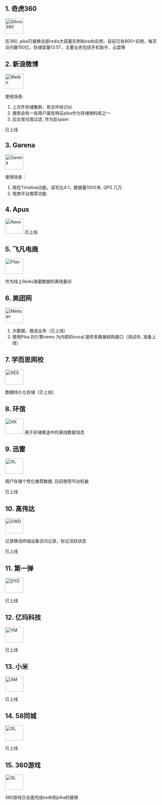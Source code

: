 ## 1. 奇虎360
<img src="http://i.imgur.com/dcHpCm4.png" height = "50" width = "60" alt="Qihoo360">

在360, pika已替换全部redis大容量实例和ssdb实例，目前已有800+实例，每天访问量150亿，存储容量13.5T，主要业务包括手机助手、云盘等

## 2. 新浪微博
<img src="http://i.imgur.com/jjZczkN.png" height = "50" width = "60" alt="Weibo">

使用场景:
1. 上文件存储集群，有文件标识id.
2. 搜索会有一些用户属性特征pika作为存储物料库之一
3. 后台发垃圾过滤, 作为反spam

已上线

## 3. Garena
<img src="http://i.imgur.com/zoel46r.gif" height = "50" width = "60" alt="Garena">

使用场景：
1. 用在Timeline功能，读写比4:1，数据量100G多, QPS 几万
2. 电商平台推荐功能

## 4. Apus
<img src="http://i.imgur.com/kHqACbn.png" height = "50" width = "60" alt="Apus">
已上线

## 5. 飞凡电商
<img src="http://i.imgur.com/2c57z8U.png" height = "50" width = "60" alt="Ffan">

作为线上Redis海量数据的离线备份

## 6. 美团网

<img src="http://i.imgur.com/rUiO5VU.png" height = "50" width = "60" alt="Meituan">

1. 大数据，推送业务（已上线）
2. 使用Pika 的引擎nemo 为内部的nosql 提供多数据结构接口（测试中, 准备上线）

## 7. 学而思网校
<img src="http://i.imgur.com/px5mEuW.png" height = "50" width = "60" alt="XES">

数据持久化存储（已上线）

## 8. 环信
<img src="http://imgur.com/yJe4FP8.png" height = "50" width = "60" alt="HX">
用于存储推送中的离线数据消息

## 9. 迅雷
<img src="http://i.imgur.com/o8ZDXCH.png" height = "50" width = "60" alt="XL">

用户存储个性化推荐数据, 目前使用15台机器

已上线

## 10. 高伟达
<img src="http://imgur.com/w3qNQ9T.png" height = "50" width = "60" alt="GWD"> 

记录移动终端设备访问记录，标记活跃状态

已上线

## 11. 第一弹
<img src="http://i.imgur.com/Ll6SifR.png" height = "50" width = "60" alt="DYD">

已上线

## 12. 亿玛科技
<img src="http://i.imgur.com/vJbAfri.png" height = "50" width = "60" alt="YM">

已上线

## 13. 小米
<img src="http://i.imgur.com/aNxzwsY.png" height = "50" width = "60" alt="XM">

已上线

## 14. 58同城
<img src="http://i.imgur.com/mrWxwkF.png" height = "50" width = "60" alt="XL">

已上线

## 15. 360游戏
<img src="http://i.imgur.com/ktPV3JU.jpg?2" height = "50" width = "60" alt="XL">

360游戏已全面完成ssdb到pika的替换
